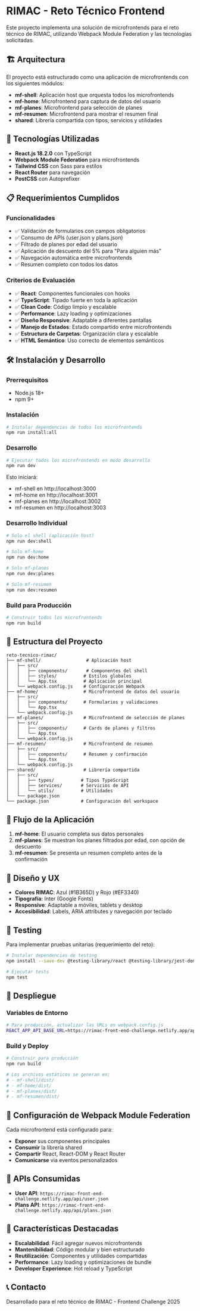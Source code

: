 # RIMAC - Reto Técnico Frontend

Este proyecto implementa una solución de microfrontends para el reto técnico de RIMAC, utilizando Webpack Module Federation y las tecnologías solicitadas.

## 🏗️ Arquitectura

El proyecto está estructurado como una aplicación de microfrontends con los siguientes módulos:

- **mf-shell**: Aplicación host que orquesta todos los microfrontends
- **mf-home**: Microfrontend para captura de datos del usuario
- **mf-planes**: Microfrontend para selección de planes
- **mf-resumen**: Microfrontend para mostrar el resumen final
- **shared**: Librería compartida con tipos, servicios y utilidades

## 🚀 Tecnologías Utilizadas

- **React.js 18.2.0** con TypeScript
- **Webpack Module Federation** para microfrontends
- **Tailwind CSS** con Sass para estilos
- **React Router** para navegación
- **PostCSS** con Autoprefixer

## 📋 Requerimientos Cumplidos

### Funcionalidades
- ✅ Validación de formularios con campos obligatorios
- ✅ Consumo de APIs (user.json y plans.json)
- ✅ Filtrado de planes por edad del usuario
- ✅ Aplicación de descuento del 5% para "Para alguien más"
- ✅ Navegación automática entre microfrontends
- ✅ Resumen completo con todos los datos

### Criterios de Evaluación
- ✅ **React**: Componentes funcionales con hooks
- ✅ **TypeScript**: Tipado fuerte en toda la aplicación
- ✅ **Clean Code**: Código limpio y escalable
- ✅ **Performance**: Lazy loading y optimizaciones
- ✅ **Diseño Responsive**: Adaptable a diferentes pantallas
- ✅ **Manejo de Estados**: Estado compartido entre microfrontends
- ✅ **Estructura de Carpetas**: Organización clara y escalable
- ✅ **HTML Semántico**: Uso correcto de elementos semánticos

## 🛠️ Instalación y Desarrollo

### Prerrequisitos
- Node.js 18+ 
- npm 9+

### Instalación
```bash
# Instalar dependencias de todos los microfrontends
npm run install:all
```

### Desarrollo
```bash
# Ejecutar todos los microfrontends en modo desarrollo
npm run dev
```

Esto iniciará:
- mf-shell en http://localhost:3000
- mf-home en http://localhost:3001
- mf-planes en http://localhost:3002
- mf-resumen en http://localhost:3003

### Desarrollo Individual
```bash
# Solo el shell (aplicación host)
npm run dev:shell

# Solo mf-home
npm run dev:home

# Solo mf-planes
npm run dev:planes

# Solo mf-resumen
npm run dev:resumen
```

### Build para Producción
```bash
# Construir todos los microfrontends
npm run build
```

## 📁 Estructura del Proyecto

```
reto-tecnico-rimac/
├── mf-shell/                 # Aplicación host
│   ├── src/
│   │   ├── components/       # Componentes del shell
│   │   ├── styles/          # Estilos globales
│   │   └── App.tsx          # Aplicación principal
│   └── webpack.config.js    # Configuración Webpack
├── mf-home/                 # Microfrontend de datos del usuario
│   ├── src/
│   │   ├── components/      # Formularios y validaciones
│   │   └── App.tsx
│   └── webpack.config.js
├── mf-planes/               # Microfrontend de selección de planes
│   ├── src/
│   │   ├── components/      # Cards de planes y filtros
│   │   └── App.tsx
│   └── webpack.config.js
├── mf-resumen/              # Microfrontend de resumen
│   ├── src/
│   │   ├── components/      # Resumen y confirmación
│   │   └── App.tsx
│   └── webpack.config.js
├── shared/                  # Librería compartida
│   ├── src/
│   │   ├── types/          # Tipos TypeScript
│   │   ├── services/       # Servicios de API
│   │   └── utils/          # Utilidades
│   └── package.json
└── package.json            # Configuración del workspace
```

## 🔄 Flujo de la Aplicación

1. **mf-home**: El usuario completa sus datos personales
2. **mf-planes**: Se muestran los planes filtrados por edad, con opción de descuento
3. **mf-resumen**: Se presenta un resumen completo antes de la confirmación

## 🎨 Diseño y UX

- **Colores RIMAC**: Azul (#1B365D) y Rojo (#EF3340)
- **Tipografía**: Inter (Google Fonts)
- **Responsive**: Adaptable a móviles, tablets y desktop
- **Accesibilidad**: Labels, ARIA attributes y navegación por teclado

## 🧪 Testing

Para implementar pruebas unitarias (requerimiento del reto):

```bash
# Instalar dependencias de testing
npm install --save-dev @testing-library/react @testing-library/jest-dom jest

# Ejecutar tests
npm test
```

## 🚀 Despliegue

### Variables de Entorno
```bash
# Para producción, actualizar las URLs en webpack.config.js
REACT_APP_API_BASE_URL=https://rimac-front-end-challenge.netlify.app/api
```

### Build y Deploy
```bash
# Construir para producción
npm run build

# Los archivos estáticos se generan en:
# - mf-shell/dist/
# - mf-home/dist/
# - mf-planes/dist/
# - mf-resumen/dist/
```

## 🔧 Configuración de Webpack Module Federation

Cada microfrontend está configurado para:
- **Exponer** sus componentes principales
- **Consumir** la librería shared
- **Compartir** React, React-DOM y React Router
- **Comunicarse** via eventos personalizados

## 📱 APIs Consumidas

- **User API**: `https://rimac-front-end-challenge.netlify.app/api/user.json`
- **Plans API**: `https://rimac-front-end-challenge.netlify.app/api/plans.json`

## 🎯 Características Destacadas

- **Escalabilidad**: Fácil agregar nuevos microfrontends
- **Mantenibilidad**: Código modular y bien estructurado
- **Reutilización**: Componentes y utilidades compartidas
- **Performance**: Lazy loading y optimizaciones de bundle
- **Developer Experience**: Hot reload y TypeScript

## 📞 Contacto

Desarrollado para el reto técnico de RIMAC - Frontend Challenge 2025
